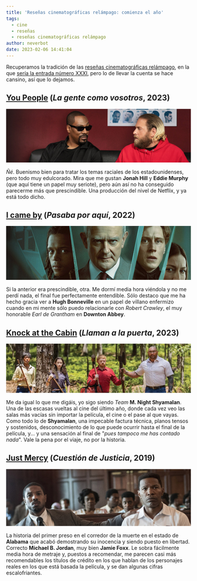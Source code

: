 ```yaml
---
title: 'Reseñas cinematográficas relámpago: comienza el año'
tags:
  - cine
  - reseñas
  - reseñas cinematográficas relámpago
author: neverbot
date: 2023-02-06 14:41:04
---
```



Recuperamos la tradición de las [reseñas cinematográficas relámpago](/tags/resenas-cinematograficas-relampago/), en la que [sería la entrada número XXXI](/resenas-cinematograficas-relampago-xxx/), pero lo de llevar la cuenta se hace cansino, así que lo dejamos.

## [You People](https://letterboxd.com/film/you-people-2023/) (*La gente como vosotros*, 2023)

![image-20230206140858644](./resenas-cinematograficas-relampago-comienza-el-ano/image-20230206140858644.jpg)

*Ñé*. Buenismo bien para tratar los temas raciales de los estadounidenses, pero todo muy edulcorado. Mira que me gustan **Jonah Hill** y **Eddie Murphy** (que aquí tiene un papel muy seriote), pero aún así no ha conseguido parecerme más que prescindible. Una producción del nivel de Netflix, y ya está todo dicho.

## [I came by](https://letterboxd.com/film/i-came-by/) (*Pasaba por aquí*, 2022)

![image-20230206141632170](./resenas-cinematograficas-relampago-comienza-el-ano/image-20230206141632170.jpg)

Si la anterior era prescindible, otra. Me dormí media hora viéndola y no me perdí nada, el final fue perfectamente entendible. Sólo destaco que me ha hecho gracia ver a **Hugh Bonneville** en un papel de villano enfermizo cuando en mi mente sólo puedo relacionarle con *Robert Crawley*, el muy honorable *Earl de Grantham* en **Downton Abbey**.

## [Knock at the Cabin](https://letterboxd.com/film/knock-at-the-cabin/) (*Llaman a la puerta*, 2023)

![image-20230206142726243](./resenas-cinematograficas-relampago-comienza-el-ano/image-20230206142726243.jpg)

Me da igual lo que me digáis, yo sigo siendo *Team* **M. Night Shyamalan**. Una de las escasas vueltas al cine del último año, donde cada vez veo las salas más vacías sin importar la película, el cine o el pase al que vayas. Como todo lo de **Shyamalan**, una impecable factura técnica, planos tensos y sostenidos, desconocimiento de lo que puede ocurrir hasta el final de la película, y... y una sensación al final de "*pues tampoco me has contado nada*". Vale la pena por el viaje, no por la historia.

## [Just Mercy](https://letterboxd.com/film/just-mercy/) (*Cuestión de Justicia*, 2019)

![image-20230206143115411](./resenas-cinematograficas-relampago-comienza-el-ano/image-20230206143115411.jpg)

La historia del primer preso en el corredor de la muerte en el estado de **Alabama** que acabó demostrando su inocencia y siendo puesto en libertad. Correcto **Michael B. Jordan**, muy bien **Jamie Foxx**. Le sobra fácilmente media hora de metraje y, puestos a recomendar, me parecen casi más recomendables los títulos de crédito en los que hablan de los personajes reales en los que está basada la película, y se dan algunas cifras escalofriantes.

